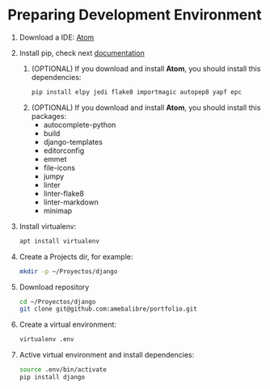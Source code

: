 # Preparing Development Environment


1.  Download a IDE: [Atom](https://atom.io/)

2.  Install pip, check next [documentation](https://pip.pypa.io/en/stable/installing/)
    1.  (OPTIONAL) If you download and install **Atom**, you should install this dependencies:
         ```bash
         pip install elpy jedi flake8 importmagic autopep8 yapf epc
        ```
    2.  (OPTIONAL) If you download and install **Atom**, you should install this packages:
        *   autocomplete-python
        *   build
        *   django-templates
        *   editorconfig
        *   emmet
        *   file-icons
        *   jumpy
        *   linter
        *   linter-flake8
        *   linter-markdown
        *   minimap

3.  Install virtualenv:
     ```bash
     apt install virtualenv
     ```

4.  Create a Projects dir, for example:
     ```bash
     mkdir -p ~/Proyectos/django
     ```

5.  Download repository
     ```bash
     cd ~/Proyectos/django
     git clone git@github.com:amebalibre/portfolio.git
     ```

6.  Create a virtual environment:
     ```bash
     virtualenv .env
     ```

7.  Active virtual environment and install dependencies:
     ```bash
     source .env/bin/activate
     pip install django
    ```
